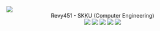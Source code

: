 
<img src="https://capsule-render.vercel.app/api?type=waving&color=auto&height=200&section=header&text=Revy&fontSize=90" align = "center"/>
<div align = "center">
Revy451 - SKKU (Computer Engineering)
<br>
	
</div>

<div align="center">
	<img src="https://img.shields.io/badge/C-A8B9CC?style=flat&logo=&logoColor=white" />
	<img src="https://img.shields.io/badge/C++-00599C?style=flat&logo=C++&logoColor=white" />
	<img src="https://img.shields.io/badge/Java-007396?style=flat&logo=Java&logoColor=white" />
	<img src="https://img.shields.io/badge/Unity-FFFFFF?style=flat&logo=Unity&logoColor=white" />
	<img src="https://img.shields.io/badge/Arduino-00979D?style=flat&logo=Arduino&logoColor=white" />
</div>




<!---
Revy451/Revy451 is a ✨ special ✨ repository because its `README.md` (this file) appears on your GitHub profile.
You can click the Preview link to take a look at your changes.
--->
